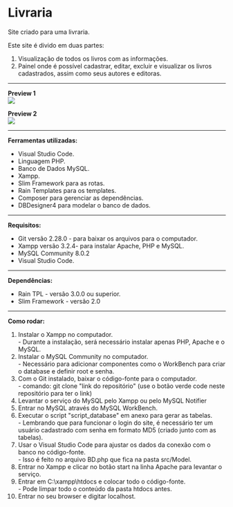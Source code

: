 # Livraria
  
Site criado para uma livraria.

<p>
  Este site é divido em duas partes:
  
  <ol>
    <li>
      Visualização de todos os livros com as informações. 
    </li>
    <li>
      Painel onde é possível cadastrar, editar, excluir e visualizar os livros cadastrados, assim como seus autores e editoras.
    </li>
  </ol>
  
</p>

<hr/>

<p>

<b>Preview 1</b></br>
<img src = "https://github.com/jean113/livraria/blob/master/preview/preview.gif" />

<b>Preview 2</b></br>
<img src = "https://github.com/jean113/livraria/blob/master/preview/preview2.gif" />

</p>



<hr/>
<p>
<b>Ferramentas utilizadas:</b>
<br/>
<ul>
  <li>Visual Studio Code.</li>
  <li>Linguagem PHP. </li>
  <li>Banco de Dados MySQL.</li>
  <li>Xampp.</li>	
  <li>Slim Framework para as rotas.</li>
  <li>Rain Templates para os templates.</li>
  <li>Composer para gerenciar as dependências.</li>
  <li>DBDesigner4 para modelar o banco de dados.</li>
</ul>

</p>

<hr/>

<p>
<b>Requisitos:</b>
<br/>  
<ul>
  
  <li>Git versão 2.28.0 - para baixar os arquivos para o computador.</li>
  <li>Xampp versão 3.2.4- para instalar Apache, PHP e MySQL.</li>
  <li>MySQL Community 8.0.2</li>
  <li>Visual Studio Code.</li>
  
</ul>
</p>

<hr/>

<p>
<b>Dependências:</b>
<br/>  
<ul>
  
  <li>Rain TPL - versão 3.0.0 ou superior.</li>
  <li>Slim Framework - versão 2.0</li>
  
</ul>
</p>

<hr/>

<p>
<b>Como rodar:</b><br/>
<ol>
  <li>Instalar o Xampp no computador.</li>
      - Durante a instalação, será necessário instalar apenas PHP, Apache e o MySQL.
  <li>Instalar o MySQL Community no computador.</li>
      - Necessário para adicionar componentes como o WorkBench para criar o database e definir root e senha.
  <li>Com o Git instalado, baixar o código-fonte para o computador.</li>
      - comando: git clone "link do repositório" (use o botão verde code neste repositório para ter o link)
  <li>Levantar o serviço do MySQL pelo Xampp ou pelo MySQL Notifier</li>
  <li>Entrar no MySQL através do MySQL WorkBench.</li>
  <li>Executar o script "script_database" em anexo para gerar as tabelas.</li>
      - Lembrando que para funcionar o login do site, é necessário ter um usuário cadastrado com senha em formato MD5 (criado junto com as tabelas).
  <li>Usar o Visual Studio Code para ajustar os dados da conexão com o banco no código-fonte.</li>
      - Isso é feito no arquivo BD.php que fica na pasta src/Model.
  <li>Entrar no Xampp e clicar no botão start na linha Apache para levantar o serviço.</li>
  <li>Entrar em C:\xampp\htdocs e colocar todo o código-fonte.</li>
      - Pode limpar todo o conteúdo da pasta htdocs antes.
  <li>Entrar no seu browser e digitar localhost.</li> 
     
</ol>

</p>


